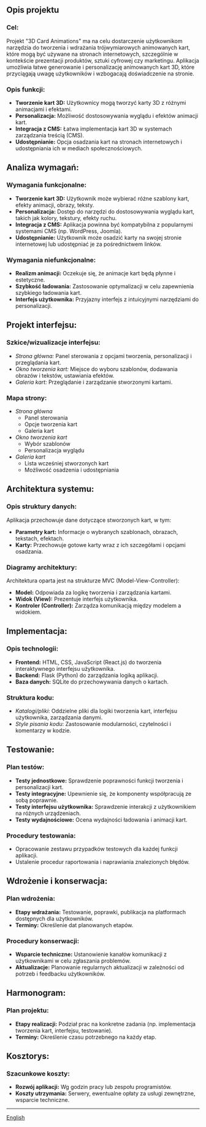 ## Opis projektu

### Cel:

Projekt "3D Card Animations" ma na celu dostarczenie użytkownikom narzędzia do tworzenia i wdrażania trójwymiarowych animowanych kart, które mogą być używane na stronach internetowych, szczególnie w kontekście prezentacji produktów, sztuki cyfrowej czy marketingu. Aplikacja umożliwia łatwe generowanie i personalizację animowanych kart 3D, które przyciągają uwagę użytkowników i wzbogacają doświadczenie na stronie.

### Opis funkcji:

- **Tworzenie kart 3D:** Użytkownicy mogą tworzyć karty 3D z różnymi animacjami i efektami.
- **Personalizacja:** Możliwość dostosowywania wyglądu i efektów animacji kart.
- **Integracja z CMS:** Łatwa implementacja kart 3D w systemach zarządzania treścią (CMS).
- **Udostępnianie:** Opcja osadzania kart na stronach internetowych i udostępniania ich w mediach społecznościowych.

## Analiza wymagań:

### Wymagania funkcjonalne:

- **Tworzenie kart 3D:** Użytkownik może wybierać różne szablony kart, efekty animacji, obrazy, teksty.
- **Personalizacja:** Dostęp do narzędzi do dostosowywania wyglądu kart, takich jak kolory, tekstury, efekty ruchu.
- **Integracja z CMS:** Aplikacja powinna być kompatybilna z popularnymi systemami CMS (np. WordPress, Joomla).
- **Udostępnianie:** Użytkownik może osadzić karty na swojej stronie internetowej lub udostępniać je za pośrednictwem linków.

### Wymagania niefunkcjonalne:

- **Realizm animacji:** Oczekuje się, że animacje kart będą płynne i estetyczne.
- **Szybkość ładowania:** Zastosowanie optymalizacji w celu zapewnienia szybkiego ładowania kart.
- **Interfejs użytkownika:** Przyjazny interfejs z intuicyjnymi narzędziami do personalizacji.

## Projekt interfejsu:

### Szkice/wizualizacje interfejsu:

- _Strona główna:_ Panel sterowania z opcjami tworzenia, personalizacji i przeglądania kart.
- _Okno tworzenia kart:_ Miejsce do wyboru szablonów, dodawania obrazów i tekstów, ustawiania efektów.
- _Galeria kart:_ Przeglądanie i zarządzanie stworzonymi kartami.

### Mapa strony:

- _Strona główna_
  - Panel sterowania
  - Opcje tworzenia kart
  - Galeria kart
- _Okno tworzenia kart_
  - Wybór szablonów
  - Personalizacja wyglądu
- _Galeria kart_
  - Lista wcześniej stworzonych kart
  - Możliwość osadzenia i udostępniania

## Architektura systemu:

### Opis struktury danych:

Aplikacja przechowuje dane dotyczące stworzonych kart, w tym:

- **Parametry kart:** Informacje o wybranych szablonach, obrazach, tekstach, efektach.
- **Karty:** Przechowuje gotowe karty wraz z ich szczegółami i opcjami osadzania.

### Diagramy architektury:

Architektura oparta jest na strukturze MVC (Model-View-Controller):

- **Model:** Odpowiada za logikę tworzenia i zarządzania kartami.
- **Widok (View):** Prezentuje interfejs użytkownika.
- **Kontroler (Controller):** Zarządza komunikacją między modelem a widokiem.

## Implementacja:

### Opis technologii:

- **Frontend:** HTML, CSS, JavaScript (React.js) do tworzenia interaktywnego interfejsu użytkownika.
- **Backend:** Flask (Python) do zarządzania logiką aplikacji.
- **Baza danych:** SQLite do przechowywania danych o kartach.

### Struktura kodu:

- _Katalogi/pliki_: Oddzielne pliki dla logiki tworzenia kart, interfejsu użytkownika, zarządzania danymi.
- _Style pisania kodu_: Zastosowanie modularności, czytelności i komentarzy w kodzie.

## Testowanie:

### Plan testów:

- **Testy jednostkowe:** Sprawdzenie poprawności funkcji tworzenia i personalizacji kart.
- **Testy integracyjne:** Upewnienie się, że komponenty współpracują ze sobą poprawnie.
- **Testy interfejsu użytkownika:** Sprawdzenie interakcji z użytkownikiem na różnych urządzeniach.
- **Testy wydajnościowe:** Ocena wydajności ładowania i animacji kart.

### Procedury testowania:

- Opracowanie zestawu przypadków testowych dla każdej funkcji aplikacji.
- Ustalenie procedur raportowania i naprawiania znalezionych błędów.

## Wdrożenie i konserwacja:

### Plan wdrożenia:

- **Etapy wdrażania:** Testowanie, poprawki, publikacja na platformach dostępnych dla użytkowników.
- **Terminy:** Określenie dat planowanych etapów.

### Procedury konserwacji:

- **Wsparcie techniczne:** Ustanowienie kanałów komunikacji z użytkownikami w celu zgłaszania problemów.
- **Aktualizacje:** Planowanie regularnych aktualizacji w zależności od potrzeb i feedbacku użytkowników.

## Harmonogram:

### Plan projektu:

- **Etapy realizacji:** Podział prac na konkretne zadania (np. implementacja tworzenia kart, interfejsu, testowanie).
- **Terminy:** Określenie czasu potrzebnego na każdy etap.

## Kosztorys:

### Szacunkowe koszty:

- **Rozwój aplikacji:** Wg godzin pracy lub zespołu programistów.
- **Koszty utrzymania:** Serwery, ewentualne opłaty za usługi zewnętrzne, wsparcie techniczne.

---

[English](/README.md)
